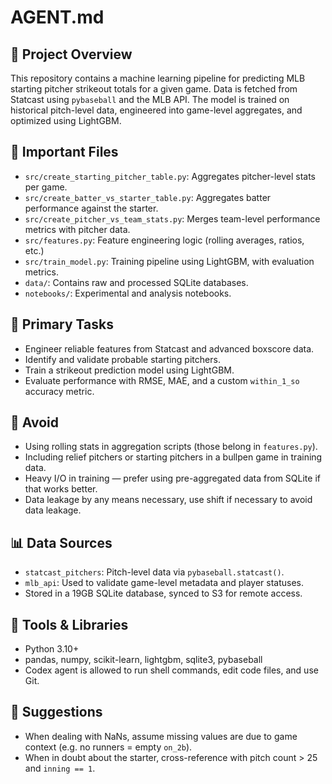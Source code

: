 # AGENT.md

## 📝 Project Overview
This repository contains a machine learning pipeline for predicting MLB starting pitcher strikeout totals for a given game. Data is fetched from Statcast using `pybaseball` and the MLB API. The model is trained on historical pitch-level data, engineered into game-level aggregates, and optimized using LightGBM.

## 📁 Important Files
- `src/create_starting_pitcher_table.py`: Aggregates pitcher-level stats per game.
- `src/create_batter_vs_starter_table.py`: Aggregates batter performance against the starter.
- `src/create_pitcher_vs_team_stats.py`: Merges team-level performance metrics with pitcher data.
- `src/features.py`: Feature engineering logic (rolling averages, ratios, etc.)
- `src/train_model.py`: Training pipeline using LightGBM, with evaluation metrics.
- `data/`: Contains raw and processed SQLite databases.
- `notebooks/`: Experimental and analysis notebooks.

## 🎯 Primary Tasks
- Engineer reliable features from Statcast and advanced boxscore data.
- Identify and validate probable starting pitchers.
- Train a strikeout prediction model using LightGBM.
- Evaluate performance with RMSE, MAE, and a custom `within_1_so` accuracy metric.

## 🚫 Avoid
- Using rolling stats in aggregation scripts (those belong in `features.py`).
- Including relief pitchers or starting pitchers in a bullpen game in training data.
- Heavy I/O in training — prefer using pre-aggregated data from SQLite if that works better.
- Data leakage by any means necessary, use shift if necessary to avoid data leakage.

## 📊 Data Sources
- `statcast_pitchers`: Pitch-level data via `pybaseball.statcast()`.
- `mlb_api`: Used to validate game-level metadata and player statuses.
- Stored in a 19GB SQLite database, synced to S3 for remote access.

## 🔧 Tools & Libraries
- Python 3.10+
- pandas, numpy, scikit-learn, lightgbm, sqlite3, pybaseball
- Codex agent is allowed to run shell commands, edit code files, and use Git.

## 🧠 Suggestions
- When dealing with NaNs, assume missing values are due to game context (e.g. no runners = empty `on_2b`).
- When in doubt about the starter, cross-reference with pitch count > 25 and `inning == 1`.